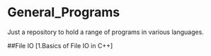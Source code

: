 # General_Programs
Just a repository to hold a range of programs in various languages.

##File IO
[1.Basics of File IO in C++]
